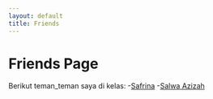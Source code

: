```yaml
---
layout: default
title: Friends
---
```

# Friends Page

Berikut teman_teman saya di kelas:
-[Safrina](https://safrina29.github.io/)
-[Salwa Azizah](https://salwaazizah.github.io/)